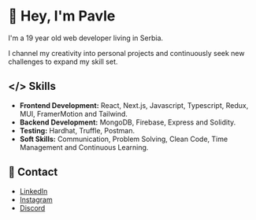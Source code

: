 # 👋 Hey, I'm Pavle

I'm a 19 year old web developer living in Serbia.

I channel my creativity into personal projects and continuously seek new
challenges to expand my skill set.

## </> Skills

* __Frontend Development:__ React, Next.js, Javascript, Typescript, Redux, MUI, FramerMotion and Tailwind.
* __Backend Development:__ MongoDB, Firebase, Express and Solidity.
* __Testing:__ Hardhat, Truffle, Postman.
* __Soft Skills:__ Communication, Problem Solving, Clean Code, Time Management and Continuous Learning.

## 📩 Contact

* [LinkedIn](https://www.linkedin.com/in/kowy-dev/)
* [Instagram](https://www.instagram.com/pavle.dev/)
* [Discord](https://discord.gg/dqv7em6gAq)
